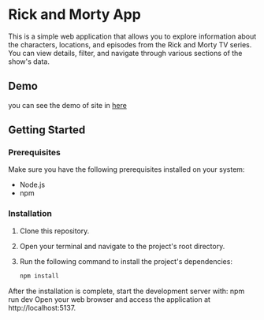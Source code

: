 # Rick and Morty App

This is a simple web application that allows you to explore information about the characters, locations, and episodes from the Rick and Morty TV series. You can view details, filter, and navigate through various sections of the show's data.

## Demo

you can see the demo of site in [here](https://mahdiasadolahzade.github.io/Rick-and-Morty/)

## Getting Started

### Prerequisites

Make sure you have the following prerequisites installed on your system:

- Node.js
- npm

### Installation

1. Clone this repository.
2. Open your terminal and navigate to the project's root directory.
3. Run the following command to install the project's dependencies:

   ```bash
   npm install


After the installation is complete, start the development server with:
npm run dev
Open your web browser and access the application at http://localhost:5137.





